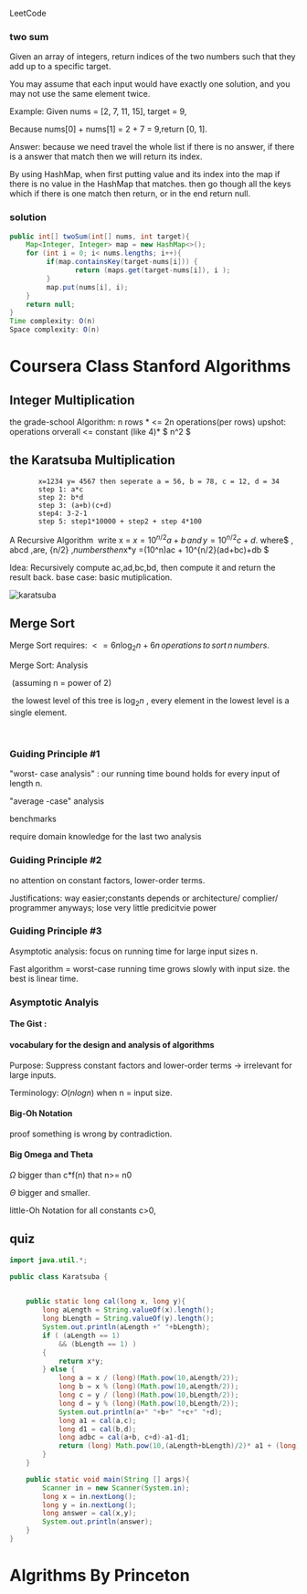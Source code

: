 LeetCode

### **two sum**

Given an array of integers, return indices of the two numbers such that they add up to a specific target.

You may assume that each input would have exactly one solution, and you may not use the same element twice.

Example:
Given nums = [2, 7, 11, 15], target = 9,

Because nums[0] + nums[1] = 2 + 7 = 9,return [0, 1].

Answer: because we need travel the whole list if there is no answer, if there is a answer that match
then we will return its index.

By using HashMap, when first putting value and its index into the map if there is no value in the HashMap that matches.
then go though all the keys which if there is one match then return, or in the end return null.

### solution
```java
public int[] twoSum(int[] nums, int target){
    Map<Integer, Integer> map = new HashMap<>();
    for (int i = 0; i< nums.lengths; i++){
         if(map.containsKey(target-nums[i])) {
                return (maps.get(target-nums[i]), i );
         }
         map.put(nums[i], i);
    }
    return null;
}
Time complexity: O(n)
Space complexity: O(n)
```





# Coursera Class Stanford  Algorithms

## Integer Multiplication
   the grade-school Algorithm:
            n rows * <= 2n operations(per rows)
            upshot: operations orverall <= constant (like 4)* $ n^2 $
 ## the Karatsuba Multiplication
           x=1234 y= 4567 then seperate a = 56, b = 78, c = 12, d = 34
           step 1: a*c
           step 2: b*d
           step 3: (a+b)(c+d)
           step4: 3-2-1
           step 5: step1*10000 + step2 + step 4*100
A Recursive Algorithm
​        write x = $x = 10^{n/2}a +b  \, and  \, y = 10^{n/2}c+d.$ where$ \, abcd \,are\, {n/2} \,$numbers then$x*y =(10^n)ac + 10^{n/2}(ad+bc)+db  $

Idea: Recursively compute ac,ad,bc,bd, then compute it and return the result back.
 base case:  basic mutiplication.


![karatsuba](/Users/yuxuyang/Desktop/面试/images/WX20170223-230925@2x.png)

## Merge Sort

Merge Sort requires: $<= 6n {\log_2 n} + 6n \, operations \, to \, sort \, n\,numbers.$

Merge Sort: Analysis

​	(assuming n = power of 2)

​    the lowest level of this tree is ${\log_2 n}$ , every element in the lowest level is a single element.

​        

### Guiding Principle #1

"worst- case analysis" : our running time bound holds for every input of length n.

"average -case" analysis

benchmarks

require domain knowledge for the last two analysis 

### Guiding Principle #2

no attention on constant factors, lower-order terms.

Justifications: way easier;constants depends or architecture/ complier/ programmer anyways; lose very little predicitvie power



### Guiding Principle #3

Asymptotic analysis: focus on running time for large input sizes n.

Fast algorithm = worst-case running time grows slowly with input size.  the best is linear time. 



### Asymptotic Analyis 

#### The Gist :

#### vocabulary for the design and analysis of algorithms 

Purpose: Suppress constant factors and lower-order terms -> irrelevant for large inputs.

Terminology:  $O(nlogn)$ when n = input size. 

#### Big-Oh Notation

proof something is wrong by contradiction. 

#### Big Omega and Theta

$\Omega$ bigger than c*f(n) that n>= n0

$\Theta$ bigger and smaller.

little-Oh Notation  for all constants c>0, 

## quiz

```java
import java.util.*;

public class Karatsuba {
	

	public static long cal(long x, long y){
		long aLength = String.valueOf(x).length();
		long bLength = String.valueOf(y).length();
		System.out.println(aLength +" "+bLength);
		if ( (aLength == 1) 
			&& (bLength == 1) )
		{
			return x*y;
		} else {
			long a = x / (long)(Math.pow(10,aLength/2));
			long b = x % (long)(Math.pow(10,aLength/2));
			long c = y / (long)(Math.pow(10,bLength/2));
			long d = y % (long)(Math.pow(10,bLength/2));
			System.out.println(a+" "+b+" "+c+" "+d);
			long a1 = cal(a,c);
			long d1 = cal(b,d);
			long adbc = cal(a+b, c+d)-a1-d1;
			return (long) Math.pow(10,(aLength+bLength)/2)* a1 + (long)Math.pow(10,((aLength+bLength)/4)) * adbc + d1;
		}
	}

	public static void main(String [] args){
		Scanner in = new Scanner(System.in);
		long x = in.nextLong();
		long y = in.nextLong();
		long answer = cal(x,y);
		System.out.println(answer);
	}
}
```





























# Algrithms By Princeton 



